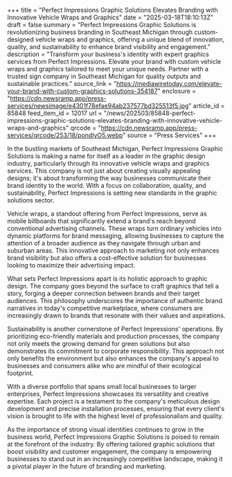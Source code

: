 +++
title = "Perfect Impressions Graphic Solutions Elevates Branding with Innovative Vehicle Wraps and Graphics"
date = "2025-03-18T18:10:13Z"
draft = false
summary = "Perfect Impressions Graphic Solutions is revolutionizing business branding in Southeast Michigan through custom-designed vehicle wraps and graphics, offering a unique blend of innovation, quality, and sustainability to enhance brand visibility and engagement."
description = "Transform your business's identity with expert graphics services from Perfect Impressions. Elevate your brand with custom vehicle wraps and graphics tailored to meet your unique needs. Partner with a trusted sign company in Southeast Michigan for quality outputs and sustainable practices."
source_link = "https://mediawiretoday.com/elevate-your-brand-with-custom-graphics-solutions-354187"
enclosure = "https://cdn.newsramp.app/press-services/newsimage/e4301f78efae94ab237577bd325513f5.jpg"
article_id = 85848
feed_item_id = 12017
url = "/news/202503/85848-perfect-impressions-graphic-solutions-elevates-branding-with-innovative-vehicle-wraps-and-graphics"
qrcode = "https://cdn.newsramp.app/press-services/qrcode/253/18/pondlyO5.webp"
source = "Press Services"
+++

<p>In the bustling markets of Southeast Michigan, Perfect Impressions Graphic Solutions is making a name for itself as a leader in the graphic design industry, particularly through its innovative vehicle wraps and graphics services. This company is not just about creating visually appealing designs; it's about transforming the way businesses communicate their brand identity to the world. With a focus on collaboration, quality, and sustainability, Perfect Impressions is setting new standards in the graphic solutions sector.</p><p>Vehicle wraps, a standout offering from Perfect Impressions, serve as mobile billboards that significantly extend a brand's reach beyond conventional advertising channels. These wraps turn ordinary vehicles into dynamic platforms for brand messaging, allowing businesses to capture the attention of a broader audience as they navigate through urban and suburban areas. This innovative approach to marketing not only enhances brand visibility but also offers a cost-effective solution for businesses looking to maximize their advertising impact.</p><p>What sets Perfect Impressions apart is its holistic approach to graphic design. The company goes beyond the surface to craft graphics that tell a story, forging a deeper connection between brands and their target audiences. This philosophy underscores the importance of authentic brand narratives in today's competitive marketplace, where consumers are increasingly drawn to brands that resonate with their values and aspirations.</p><p>Sustainability is another cornerstone of Perfect Impressions' operations. By prioritizing eco-friendly materials and production processes, the company not only meets the growing demand for green solutions but also demonstrates its commitment to corporate responsibility. This approach not only benefits the environment but also enhances the company's appeal to businesses and consumers alike who are mindful of their ecological footprint.</p><p>With a diverse portfolio that spans small local businesses to larger enterprises, Perfect Impressions showcases its versatility and creative expertise. Each project is a testament to the company's meticulous design development and precise installation processes, ensuring that every client's vision is brought to life with the highest level of professionalism and quality.</p><p>As the importance of strong visual identities continues to grow in the business world, Perfect Impressions Graphic Solutions is poised to remain at the forefront of the industry. By offering tailored graphic solutions that boost visibility and customer engagement, the company is empowering businesses to stand out in an increasingly competitive landscape, making it a pivotal player in the future of branding and marketing.</p>